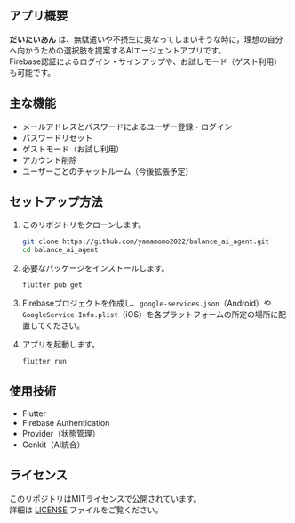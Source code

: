 ## アプリ概要

**だいたいあん** は、無駄遣いや不摂生に奥なってしまいそうな時に，理想の自分へ向かうための選択肢を提案するAIエージェントアプリです。  
Firebase認証によるログイン・サインアップや、お試しモード（ゲスト利用）も可能です。

## 主な機能

- メールアドレスとパスワードによるユーザー登録・ログイン
- パスワードリセット
- ゲストモード（お試し利用）
- アカウント削除
- ユーザーごとのチャットルーム（今後拡張予定）

## セットアップ方法

1. このリポジトリをクローンします。

   ```sh
   git clone https://github.com/yamamomo2022/balance_ai_agent.git
   cd balance_ai_agent
   ```

2. 必要なパッケージをインストールします。

   ```sh
   flutter pub get
   ```

3. Firebaseプロジェクトを作成し、`google-services.json`（Android）や`GoogleService-Info.plist`（iOS）を各プラットフォームの所定の場所に配置してください。

4. アプリを起動します。

   ```sh
   flutter run
   ```

## 使用技術

- Flutter
- Firebase Authentication
- Provider（状態管理）
- Genkit（AI統合）

## ライセンス

このリポジトリはMITライセンスで公開されています。  
詳細は [LICENSE](LICENSE) ファイルをご覧ください。
